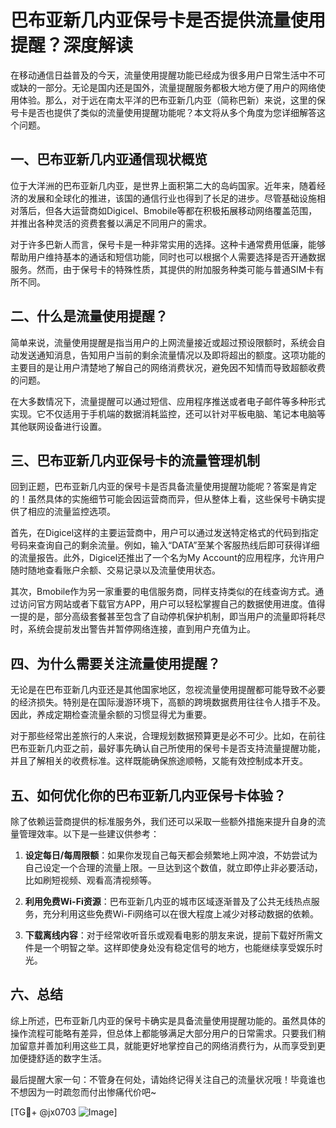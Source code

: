 # 巴布亚新几内亚保号卡是否提供流量使用提醒？深度解读

在移动通信日益普及的今天，流量使用提醒功能已经成为很多用户日常生活中不可或缺的一部分。无论是国内还是国外，流量提醒服务都极大地方便了用户的网络使用体验。那么，对于远在南太平洋的巴布亚新几内亚（简称巴新）来说，这里的保号卡是否也提供了类似的流量使用提醒功能呢？本文将从多个角度为您详细解答这个问题。

## 一、巴布亚新几内亚通信现状概览

位于大洋洲的巴布亚新几内亚，是世界上面积第二大的岛屿国家。近年来，随着经济的发展和全球化的推进，该国的通信行业也得到了长足的进步。尽管基础设施相对落后，但各大运营商如Digicel、Bmobile等都在积极拓展移动网络覆盖范围，并推出各种灵活的资费套餐以满足不同用户的需求。

对于许多巴新人而言，保号卡是一种非常实用的选择。这种卡通常费用低廉，能够帮助用户维持基本的通话和短信功能，同时也可以根据个人需要选择是否开通数据服务。然而，由于保号卡的特殊性质，其提供的附加服务种类可能与普通SIM卡有所不同。

## 二、什么是流量使用提醒？

简单来说，流量使用提醒是指当用户的上网流量接近或超过预设限额时，系统会自动发送通知消息，告知用户当前的剩余流量情况以及即将超出的额度。这项功能的主要目的是让用户清楚地了解自己的网络消费状况，避免因不知情而导致超额收费的问题。

在大多数情况下，流量提醒可以通过短信、应用程序推送或者电子邮件等多种形式实现。它不仅适用于手机端的数据消耗监控，还可以针对平板电脑、笔记本电脑等其他联网设备进行设置。

## 三、巴布亚新几内亚保号卡的流量管理机制

回到正题，巴布亚新几内亚的保号卡是否具备流量使用提醒功能呢？答案是肯定的！虽然具体的实施细节可能会因运营商而异，但从整体上看，这些保号卡确实提供了相应的流量监控选项。

首先，在Digicel这样的主要运营商中，用户可以通过发送特定格式的代码到指定号码来查询自己的剩余流量。例如，输入“DATA”至某个客服热线后即可获得详细的流量报告。此外，Digicel还推出了一个名为My Account的应用程序，允许用户随时随地查看账户余额、交易记录以及流量使用状态。

其次，Bmobile作为另一家重要的电信服务商，同样支持类似的在线查询方式。通过访问官方网站或者下载官方APP，用户可以轻松掌握自己的数据使用进度。值得一提的是，部分高级套餐甚至包含了自动停机保护机制，即当用户的流量即将耗尽时，系统会提前发出警告并暂停网络连接，直到用户充值为止。

## 四、为什么需要关注流量使用提醒？

无论是在巴布亚新几内亚还是其他国家地区，忽视流量使用提醒都可能导致不必要的经济损失。特别是在国际漫游环境下，高额的跨境数据费用往往令人措手不及。因此，养成定期检查流量余额的习惯显得尤为重要。

对于那些经常出差旅行的人来说，合理规划数据预算更是必不可少。比如，在前往巴布亚新几内亚之前，最好事先确认自己所使用的保号卡是否支持流量提醒功能，并且了解相关的收费标准。这样既能确保旅途顺畅，又能有效控制成本开支。

## 五、如何优化你的巴布亚新几内亚保号卡体验？

除了依赖运营商提供的标准服务外，我们还可以采取一些额外措施来提升自身的流量管理效率。以下是一些建议供参考：

1. **设定每日/每周限额**：如果你发现自己每天都会频繁地上网冲浪，不妨尝试为自己设定一个合理的流量上限。一旦达到这个数值，就立即停止非必要活动，比如刷短视频、观看高清视频等。
   
2. **利用免费Wi-Fi资源**：巴布亚新几内亚的城市区域逐渐普及了公共无线热点服务，充分利用这些免费Wi-Fi网络可以在很大程度上减少对移动数据的依赖。

3. **下载离线内容**：对于经常收听音乐或观看电影的朋友来说，提前下载好所需文件是一个明智之举。这样即使身处没有稳定信号的地方，也能继续享受娱乐时光。

## 六、总结

综上所述，巴布亚新几内亚的保号卡确实是具备流量使用提醒功能的。虽然具体的操作流程可能略有差异，但总体上都能够满足大部分用户的日常需求。只要我们稍加留意并善加利用这些工具，就能更好地掌控自己的网络消费行为，从而享受到更加便捷舒适的数字生活。

最后提醒大家一句：不管身在何处，请始终记得关注自己的流量状况哦！毕竟谁也不想因为一时疏忽而付出惨痛代价吧~

[TG💪+ @jx0703 ![Image](https://github.com/user-attachments/assets/dbca1d08-cadb-493c-b0ec-ad6f7a83f270)]